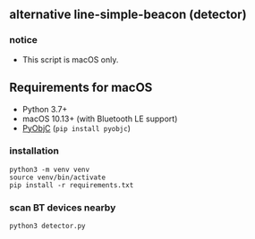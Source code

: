## alternative line-simple-beacon (detector)

### notice

- This script is macOS only.

## Requirements for macOS

- Python 3.7+
- macOS 10.13+ (with Bluetooth LE support)
- [PyObjC](https://pyobjc.readthedocs.io/en/latest/) (`pip install pyobjc`)

### installation

```
python3 -m venv venv
source venv/bin/activate
pip install -r requirements.txt
```

### scan BT devices nearby

```
python3 detector.py
```
